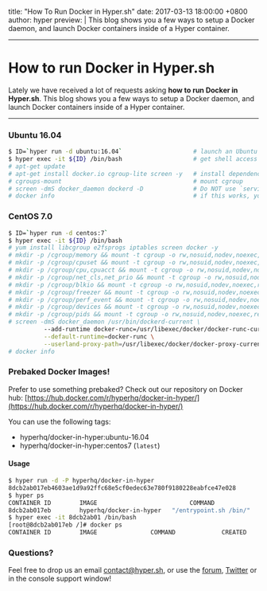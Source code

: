title: "How To Run Docker in Hyper.sh"
date: 2017-03-13 18:00:00 +0800
author: hyper
preview: |
  This blog shows you a few ways to setup a Docker daemon, and launch Docker containers inside of a Hyper container.
  
---

# How to run Docker in Hyper.sh

Lately we have received a lot of requests asking **how to run Docker in Hyper.sh**. This blog shows you a few ways to setup a Docker daemon, and launch Docker containers inside of a Hyper container.

---

### Ubuntu 16.04
``` bash
$ ID=`hyper run -d ubuntu:16.04`                    # launch an Ubuntu container
$ hyper exec -it ${ID} /bin/bash                    # get shell access
# apt-get update                                    
# apt-get install docker.io cgroup-lite screen -y   # install dependencies
# cgroups-mount                                     # mount cgroup
# screen -dmS docker_daemon dockerd -D              # Do NOT use `service docker start`
# docker info                                       # if this works, you are all set
```

### CentOS 7.0
``` bash
$ ID=`hyper run -d centos:7`
$ hyper exec -it ${ID} /bin/bash
# yum install libcgroup e2fsprogs iptables screen docker -y
# mkdir -p /cgroup/memory && mount -t cgroup -o rw,nosuid,nodev,noexec,relatime,memory cgroup /cgroup/memory
# mkdir -p /cgroup/cpuset && mount -t cgroup -o rw,nosuid,nodev,noexec,relatime,cpuset cgroup /cgroup/cpuset
# mkdir -p /cgroup/cpu,cpuacct && mount -t cgroup -o rw,nosuid,nodev,noexec,relatime,cpu,cpuacct cgroup /cgroup/cpu,cpuacct
# mkdir -p /cgroup/net_cls,net_prio && mount -t cgroup -o rw,nosuid,nodev,noexec,relatime,net_cls,net_prio cgroup /cgroup/net_cls,net_prio
# mkdir -p /cgroup/blkio && mount -t cgroup -o rw,nosuid,nodev,noexec,relatime,blkio cgroup /cgroup/blkio
# mkdir -p /cgroup/freezer && mount -t cgroup -o rw,nosuid,nodev,noexec,relatime,freezer cgroup /cgroup/freezer
# mkdir -p /cgroup/perf_event && mount -t cgroup -o rw,nosuid,nodev,noexec,relatime,perf_event cgroup /cgroup/perf_event
# mkdir -p /cgroup/devices && mount -t cgroup -o rw,nosuid,nodev,noexec,relatime,devices cgroup /cgroup/devices
# mkdir -p /cgroup/pids && mount -t cgroup -o rw,nosuid,nodev,noexec,relatime,pids cgroup /cgroup/pids
# screen -dmS docker_daemon /usr/bin/dockerd-current \
          --add-runtime docker-runc=/usr/libexec/docker/docker-runc-current \
          --default-runtime=docker-runc \
          --userland-proxy-path=/usr/libexec/docker/docker-proxy-current
# docker info
```

### Prebaked Docker Images!
 
Prefer to use something prebaked? Check out our repository on Docker hub: [https://hub.docker.com/r/hyperhq/docker-in-hyper/](https://hub.docker.com/r/hyperhq/docker-in-hyper/)

You can use the following tags:
- hyperhq/docker-in-hyper:ubuntu-16.04
- hyperhq/docker-in-hyper:centos7 (`latest`)

#### Usage
``` bash
$ hyper run -d -P hyperhq/docker-in-hyper
8dcb2ab017eb4603ae1d9a92ffc68e5cf0edec63e780f9180228eabfce47e028
$ hyper ps
CONTAINER ID        IMAGE                          COMMAND                  CREATED             STATUS              PORTS                                      NAMES                   PUBLIC IP
8dcb2ab017eb        hyperhq/docker-in-hyper   "/entrypoint.sh /bin/"   1 minutes ago       Up 1 minutes        0.0.0.0:2375->2375/tcp                     clever-shirley
$ hyper exec -it 8dcb2ab01 /bin/bash
[root@8dcb2ab017eb /]# docker ps
CONTAINER ID        IMAGE               COMMAND             CREATED             STATUS              PORTS               NAMES
```

### Questions?

Feel free to drop us an email [contact@hyper.sh](mailto:contact@hyper.sh), or use the [forum](https://forum.hyper.sh), [Twitter](https://twitter.com/hyper_sh) or in the console support window!
